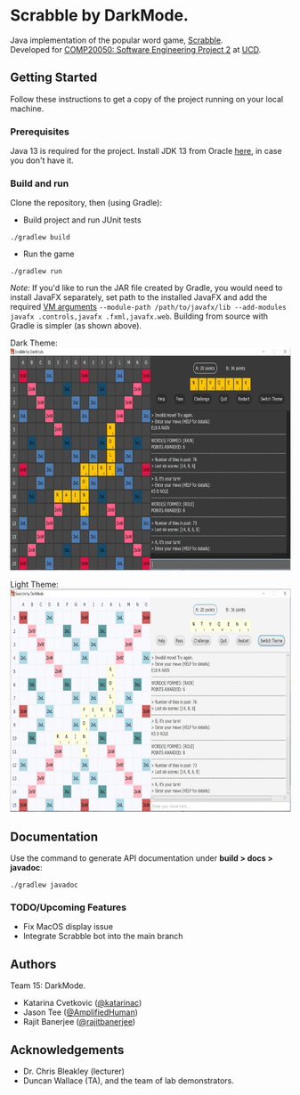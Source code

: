 # Scrabble by DarkMode.
Java implementation of the popular word game, [Scrabble](https://en.wikipedia.org/wiki/Scrabble).   
Developed for [COMP20050: Software Engineering Project 2](https://sisweb.ucd.ie/usis/!W_HU_MENU.P_PUBLISH?p_tag=MODULE&MODULE=COMP20050) 
at [UCD](https://www.ucd.ie/cs/).

## Getting Started
Follow these instructions to get a copy of the project running on your local machine.

### Prerequisites
Java 13 is required for the project. Install JDK 13 from Oracle 
[here](https://www.oracle.com/java/technologies/javase-jdk13-downloads.html), 
in case you don't have it.

### Build and run 
Clone the repository, then (using Gradle):
* Build project and run JUnit tests
```
./gradlew build
```
* Run the game
```
./gradlew run
```  

*Note*: If you'd like to run the JAR file created by Gradle, you would need to install JavaFX separately, set path to
 the installed JavaFX and add the required [VM arguments](https://stackoverflow.com/a/60113010/12842278) ```--module-path /path/to/javafx/lib --add-modules javafx
 .controls,javafx
 .fxml,javafx.web```. Building from source with Gradle is simpler (as shown above).

Dark Theme:  
  <img src="images/DarkTheme.jpg" height="400" width="800">   

Light Theme:   
  <img src="images/LightTheme.jpg" height="400" width="800">   


## Documentation
Use the command to generate API documentation under **build > docs > javadoc**:
```
./gradlew javadoc
```  
### TODO/Upcoming Features
* Fix MacOS display issue
* Integrate Scrabble bot into the main branch

## Authors
Team 15: DarkMode.
* Katarina Cvetkovic ([@katarinac](https://github.com/katarinac))
* Jason Tee ([@AmplifiedHuman](https://github.com/AmplifiedHuman))
* Rajit Banerjee ([@rajitbanerjee](https://github.com/rajitbanerjee))

## Acknowledgements 
* Dr. Chris Bleakley (lecturer)
* Duncan Wallace (TA), and the team of lab demonstrators.
